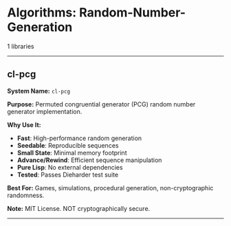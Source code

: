 # Algorithms: Random-Number-Generation

1 libraries

---

## cl-pcg

**System Name:** `cl-pcg`

**Purpose:** Permuted congruential generator (PCG) random number generator implementation.

**Why Use It:**
- **Fast**: High-performance random generation
- **Seedable**: Reproducible sequences
- **Small State**: Minimal memory footprint
- **Advance/Rewind**: Efficient sequence manipulation
- **Pure Lisp**: No external dependencies
- **Tested**: Passes Dieharder test suite

**Best For:** Games, simulations, procedural generation, non-cryptographic randomness.

**Note:** MIT License. NOT cryptographically secure.

---


